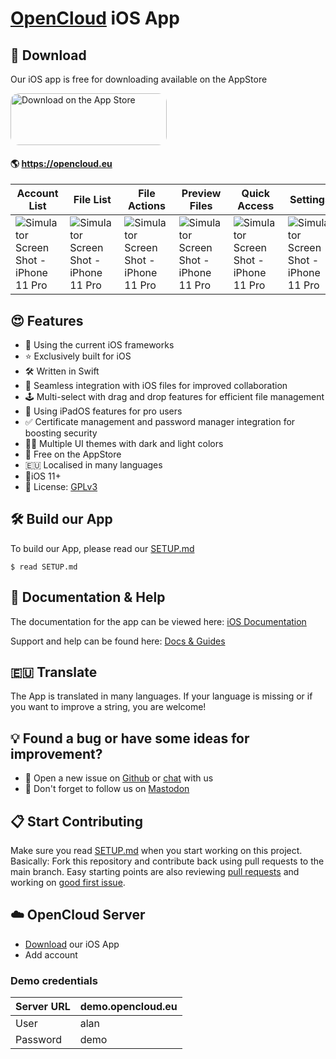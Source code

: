 # [OpenCloud](https://opencloud.eu) iOS App

## 📲 Download

Our iOS app is free for downloading available on the AppStore

<a href="https://apps.apple.com/app/id6743121005?itsct=apps_box_badge&amp;itscg=30200" style="display: inline-block; overflow: hidden; border-radius: 13px; width: 250px; height: 83px;"><img src="https://tools.applemediaservices.com/api/badges/download-on-the-app-store/black/en-us?size=250x83&amp;releaseDate=1561593600" alt="Download on the App Store" style="border-radius: 13px; width: 250px; height: 83px;"></a>

####  🌎 https://opencloud.eu

| Account List                                                 | File List                                                    | File Actions                                                 | Preview Files                                                | Quick Access                                                 | Settings                                                     |
| ------------------------------------------------------------ | ------------------------------------------------------------ | ------------------------------------------------------------ | ------------------------------------------------------------ | ------------------------------------------------------------ | ------------------------------------------------------------ |
| <img src="doc/images/en-US/iPhone 11 Pro Max-11_ios_accounts_list_demo.png" alt="Simulator Screen Shot - iPhone 11 Pro"> | <img src="doc/images/en-US/iPhone 11 Pro Max-20_ios_files_list_demo.png" alt="Simulator Screen Shot - iPhone 11 Pro"> | <img src="doc/images/en-US/iPhone 11 Pro Max-21_ios_files_actions_demo.png" alt="Simulator Screen Shot - iPhone 11 Pro"> | <img src="doc/images/en-US/iPhone 11 Pro Max-22_ios_files_preview_pdf_demo.png" alt="Simulator Screen Shot - iPhone 11 Pro"> | <img src="doc/images/en-US/iPhone 11 Pro Max-40_ios_quick_access_demo.png" alt="Simulator Screen Shot - iPhone 11 Pro"> | <img src="doc/images/en-US/iPhone 11 Pro Max-60_ios_settings_demo.png" alt="Simulator Screen Shot - iPhone 11 Pro"> |

## 😍 Features

* 🦋 Using the current iOS frameworks
* ⭐️ Exclusively built for iOS
* 🛠 Written in Swift
* 📂 Seamless integration with iOS files for improved collaboration
* 🕹 Multi-select with drag and drop features for efficient file management
* 👑 Using iPadOS features for pro users
* ✅ Certificate management and password manager integration for boosting security
* 🏳️‍🌈 Multiple UI themes with dark and light colors
* 🚢 Free on the AppStore
* 🇪🇺 Localised in many languages
* 📱iOS 11+
* 🧩 License: [GPLv3](https://github.com/opencloud-eu/ios/LICENSE)

## 🛠 Build our App

To build our App, please read our [SETUP.md](https://github.com/opencloud-eu/ios/blob/main/SETUP.md)

```
$ read SETUP.md
```

## 📖 Documentation & Help

The documentation for the app can be viewed here: [iOS Documentation](https://docs.opencloud.eu/ios/)

Support and help can be found here: [Docs & Guides](https://opencloud.eu/docs-guides/)

## 🇪🇺 Translate

The App is translated in many languages. If your language is missing or if you want to improve a string, you are welcome!


## 💡 Found a bug or have some ideas for improvement?

- 💬 Open a new issue on [Github](https://github.com/opencloud-eu/ios/issues/new) or [chat](https://matrix.to/#/#opencloud:matrix.org) with us
- 🐥 Don't forget to follow us on [Mastodon](https://social.opencloud.eu/@OpenCloud) 

## 📋 Start Contributing

Make sure you read [SETUP.md](https://github.com/opencloud-eu/ios/blob/main/SETUP.md) when you start working on this project. Basically: Fork this repository and contribute back using pull requests to the main branch.
Easy starting points are also reviewing [pull requests](https://github.com/opencloud-eu/ios/pulls) and working on [good first issue](https://github.com/opencloud-eu/ios/labels/good%20first%20issue).

## ☁️ OpenCloud Server


- [Download](https://apps.apple.com/app/id6743121005) our iOS App
- Add account 

### Demo credentials

| Server URL | demo.opencloud.eu |
| ---------- | ----------------- |
| User       | alan              |
| Password   | demo              |

